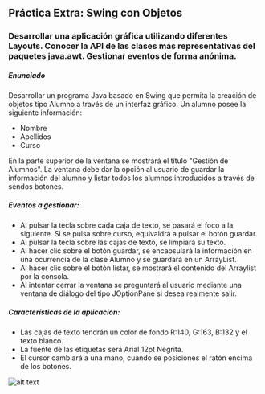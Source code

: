 ## Práctica Extra: Swing con Objetos
### Desarrollar una aplicación gráfica utilizando diferentes Layouts. Conocer la API de las clases más representativas del paquetes java.awt. Gestionar eventos de forma anónima.

##### Enunciado
Desarrollar un programa Java basado en Swing que permita la creación de objetos tipo Alumno a través de un interfaz gráfico.
Un alumno posee la siguiente información:
   - Nombre
   - Apellidos
   - Curso

En la parte superior de la ventana se mostrará el título "Gestión de Alumnos".
La ventana debe dar la opción al usuario de guardar la información del alumno y listar todos los alumnos introducidos a través de sendos botones.

##### Eventos a gestionar:
- Al pulsar la tecla <ENTER> sobre cada caja de texto, se pasará el foco a la siguiente. Si se pulsa sobre curso, equivaldrá a pulsar el botón guardar.
- Al pulsar la tecla <ESC> sobre las cajas de texto, se limpiará su texto. 
- Al hacer clic sobre el botón guardar, se encapsulará la información en una ocurrencia de la clase Alumno y se guardará en un ArrayList.
- Al hacer clic sobre el botón listar, se mostrará el contenido del Arraylist por la consola.
- Al intentar cerrar la ventana se preguntará al usuario mediante una ventana de diálogo del tipo JOptionPane si desea realmente salir.
 

##### Características de la aplicación:
- Las cajas de texto tendrán un color de fondo R:140, G:163, B:132 y el texto blanco.
- La fuente de las etiquetas será Arial 12pt Negrita.
- El cursor cambiará a una mano, cuando se posiciones el ratón encima de los botones.

![alt text](https://raw.githubusercontent.com/DavidContrerasICAI/javaCourseExamples/master/10extra03.ventanaObjetos/output.jpg)